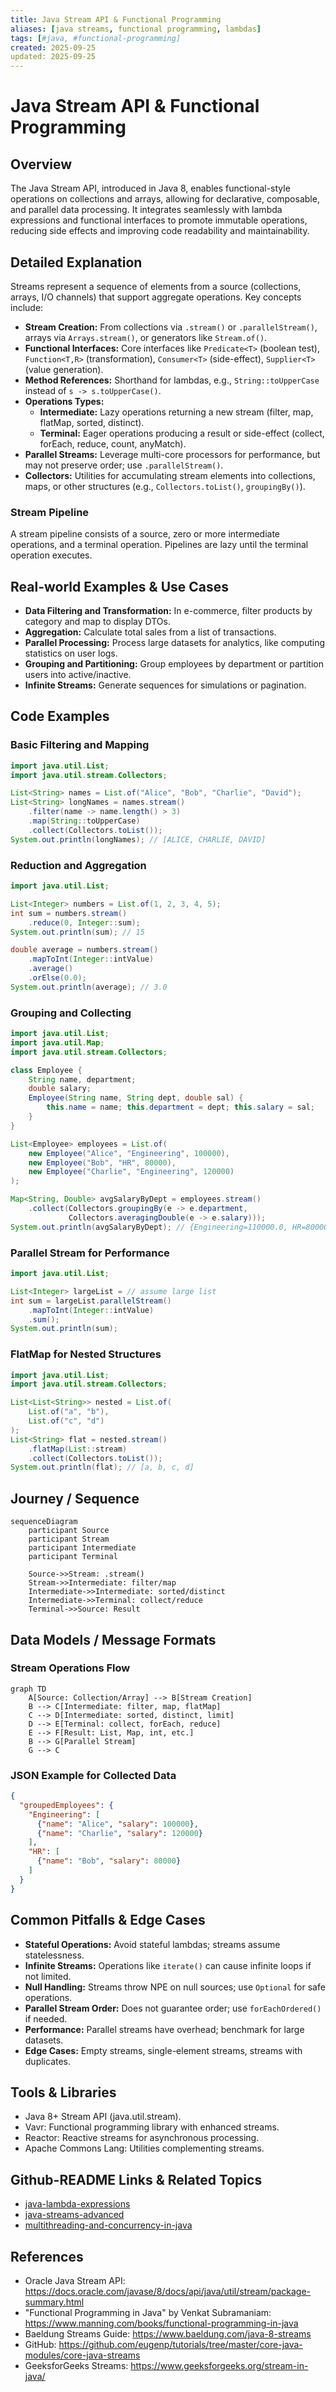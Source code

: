 ```yaml
---
title: Java Stream API & Functional Programming
aliases: [java streams, functional programming, lambdas]
tags: [#java, #functional-programming]
created: 2025-09-25
updated: 2025-09-25
---
```


# Java Stream API & Functional Programming

## Overview
The Java Stream API, introduced in Java 8, enables functional-style operations on collections and arrays, allowing for declarative, composable, and parallel data processing. It integrates seamlessly with lambda expressions and functional interfaces to promote immutable operations, reducing side effects and improving code readability and maintainability.

## Detailed Explanation
Streams represent a sequence of elements from a source (collections, arrays, I/O channels) that support aggregate operations. Key concepts include:

- **Stream Creation:** From collections via `.stream()` or `.parallelStream()`, arrays via `Arrays.stream()`, or generators like `Stream.of()`.
- **Functional Interfaces:** Core interfaces like `Predicate<T>` (boolean test), `Function<T,R>` (transformation), `Consumer<T>` (side-effect), `Supplier<T>` (value generation).
- **Method References:** Shorthand for lambdas, e.g., `String::toUpperCase` instead of `s -> s.toUpperCase()`.
- **Operations Types:**
  - **Intermediate:** Lazy operations returning a new stream (filter, map, flatMap, sorted, distinct).
  - **Terminal:** Eager operations producing a result or side-effect (collect, forEach, reduce, count, anyMatch).
- **Parallel Streams:** Leverage multi-core processors for performance, but may not preserve order; use `.parallelStream()`.
- **Collectors:** Utilities for accumulating stream elements into collections, maps, or other structures (e.g., `Collectors.toList()`, `groupingBy()`).

### Stream Pipeline
A stream pipeline consists of a source, zero or more intermediate operations, and a terminal operation. Pipelines are lazy until the terminal operation executes.

## Real-world Examples & Use Cases
- **Data Filtering and Transformation:** In e-commerce, filter products by category and map to display DTOs.
- **Aggregation:** Calculate total sales from a list of transactions.
- **Parallel Processing:** Process large datasets for analytics, like computing statistics on user logs.
- **Grouping and Partitioning:** Group employees by department or partition users into active/inactive.
- **Infinite Streams:** Generate sequences for simulations or pagination.

## Code Examples
### Basic Filtering and Mapping
```java
import java.util.List;
import java.util.stream.Collectors;

List<String> names = List.of("Alice", "Bob", "Charlie", "David");
List<String> longNames = names.stream()
    .filter(name -> name.length() > 3)
    .map(String::toUpperCase)
    .collect(Collectors.toList());
System.out.println(longNames); // [ALICE, CHARLIE, DAVID]
```

### Reduction and Aggregation
```java
import java.util.List;

List<Integer> numbers = List.of(1, 2, 3, 4, 5);
int sum = numbers.stream()
    .reduce(0, Integer::sum);
System.out.println(sum); // 15

double average = numbers.stream()
    .mapToInt(Integer::intValue)
    .average()
    .orElse(0.0);
System.out.println(average); // 3.0
```

### Grouping and Collecting
```java
import java.util.List;
import java.util.Map;
import java.util.stream.Collectors;

class Employee {
    String name, department;
    double salary;
    Employee(String name, String dept, double sal) {
        this.name = name; this.department = dept; this.salary = sal;
    }
}

List<Employee> employees = List.of(
    new Employee("Alice", "Engineering", 100000),
    new Employee("Bob", "HR", 80000),
    new Employee("Charlie", "Engineering", 120000)
);

Map<String, Double> avgSalaryByDept = employees.stream()
    .collect(Collectors.groupingBy(e -> e.department,
             Collectors.averagingDouble(e -> e.salary)));
System.out.println(avgSalaryByDept); // {Engineering=110000.0, HR=80000.0}
```

### Parallel Stream for Performance
```java
import java.util.List;

List<Integer> largeList = // assume large list
int sum = largeList.parallelStream()
    .mapToInt(Integer::intValue)
    .sum();
System.out.println(sum);
```

### FlatMap for Nested Structures
```java
import java.util.List;
import java.util.stream.Collectors;

List<List<String>> nested = List.of(
    List.of("a", "b"),
    List.of("c", "d")
);
List<String> flat = nested.stream()
    .flatMap(List::stream)
    .collect(Collectors.toList());
System.out.println(flat); // [a, b, c, d]
```

## Journey / Sequence
```mermaid
sequenceDiagram
    participant Source
    participant Stream
    participant Intermediate
    participant Terminal

    Source->>Stream: .stream()
    Stream->>Intermediate: filter/map
    Intermediate->>Intermediate: sorted/distinct
    Intermediate->>Terminal: collect/reduce
    Terminal->>Source: Result
```

## Data Models / Message Formats
### Stream Operations Flow
```mermaid
graph TD
    A[Source: Collection/Array] --> B[Stream Creation]
    B --> C[Intermediate: filter, map, flatMap]
    C --> D[Intermediate: sorted, distinct, limit]
    D --> E[Terminal: collect, forEach, reduce]
    E --> F[Result: List, Map, int, etc.]
    B --> G[Parallel Stream]
    G --> C
```

### JSON Example for Collected Data
```json
{
  "groupedEmployees": {
    "Engineering": [
      {"name": "Alice", "salary": 100000},
      {"name": "Charlie", "salary": 120000}
    ],
    "HR": [
      {"name": "Bob", "salary": 80000}
    ]
  }
}
```

## Common Pitfalls & Edge Cases
- **Stateful Operations:** Avoid stateful lambdas; streams assume statelessness.
- **Infinite Streams:** Operations like `iterate()` can cause infinite loops if not limited.
- **Null Handling:** Streams throw NPE on null sources; use `Optional` for safe operations.
- **Parallel Stream Order:** Does not guarantee order; use `forEachOrdered()` if needed.
- **Performance:** Parallel streams have overhead; benchmark for large datasets.
- **Edge Cases:** Empty streams, single-element streams, streams with duplicates.

## Tools & Libraries
- Java 8+ Stream API (java.util.stream).
- Vavr: Functional programming library with enhanced streams.
- Reactor: Reactive streams for asynchronous processing.
- Apache Commons Lang: Utilities complementing streams.

## Github-README Links & Related Topics
- [java-lambda-expressions](../java-lambda-expressions/)
- [java-streams-advanced](../java-streams-advanced/)
- [multithreading-and-concurrency-in-java](../multithreading-and-concurrency-in-java/)

## References
- Oracle Java Stream API: https://docs.oracle.com/javase/8/docs/api/java/util/stream/package-summary.html
- "Functional Programming in Java" by Venkat Subramaniam: https://www.manning.com/books/functional-programming-in-java
- Baeldung Streams Guide: https://www.baeldung.com/java-8-streams
- GitHub: https://github.com/eugenp/tutorials/tree/master/core-java-modules/core-java-streams
- GeeksforGeeks Streams: https://www.geeksforgeeks.org/stream-in-java/